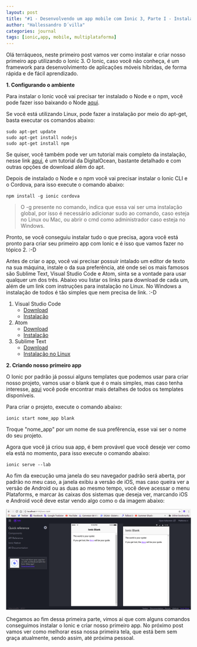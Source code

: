 ```yaml
---
layout: post
title: "#1 - Desenvolvendo um app mobile com Ionic 3, Parte I - Instalação e criação do projeto"
author: "Hallessandro D´villa"
categories: journal
tags: [ionic,app, mobile, multiplataforma]
---
```


Olá terráqueos, neste primeiro post vamos ver como instalar e criar nosso primeiro app utilizando o Ionic 3. O Ionic, caso você não conheça, é um framework para desenvolvimento de aplicações móveis híbridas, de forma rápida e de fácil aprendizado. 

**1. Configurando o ambiente** 

Para instalar o Ionic você vai precisar ter instalado o Node e o npm, você pode fazer isso baixando o Node [aqui](https://nodejs.org/en/). 

Se você está utilizando Linux, pode fazer a instalação por meio do apt-get, basta executar os comandos abaixo: 

```
sudo apt-get update
sudo apt-get install nodejs
sudo apt-get install npm
```

Se quiser, você também pode ver um tutorial mais completo da instalação, nesse link [aqui](https://www.digitalocean.com/community/tutorials/como-instalar-o-node-js-no-ubuntu-16-04-pt), é um tutorial da DigitalOcean, bastante detalhado e com outras opções de download além do apt. 

Depois de instalado o Node e o npm você vai precisar instalar o Ionic CLI e o Cordova, para isso execute o comando abaixo: 

```
npm install -g ionic cordova
```
>O -g presente no comando, indica que essa vai ser uma instalação global, por isso é necessário adicionar sudo ao comando, caso esteja no Linux ou Mac, ou abrir o cmd como administrador caso esteja no Windows.

Pronto, se você conseguiu instalar tudo o que precisa, agora você está pronto para criar seu primeiro app com Ionic e é isso que vamos fazer no tópico 2. :-D 

Antes de criar o app, você vai precisar possuir intalado um editor de texto na sua máquina, instale o da sua preferência, até onde sei os mais famosos são Sublime Text, Visual Studio Code e Atom, sinta se a vontade para usar qualquer um dos três. Abaixo vou listar os links para download de cada um, além de um link com instruções para instalação no Linux. No Windows a instalação de todos é tão simples que nem precisa de link. :-D

1. Visual Studio Code 
	* [Download](https://code.visualstudio.com)
	* [Instalação](https://code.visualstudio.com/docs/setup/linux)
2. Atom 
	* [Download](https://atom.io)
	* [Instalação](https://flight-manual.atom.io/getting-started/sections/installing-atom/#platform-linux)
3. Sublime Text
	* [Download](https://www.sublimetext.com/3)
	* [Instalação no Linux](https://www.omgubuntu.co.uk/2017/05/how-to-install-sublime-text-ubuntu-linux)
 
**2. Criando nosso primeiro app**

O Ionic por padrão já possui alguns templates que podemos usar para criar nosso projeto, vamos usar o blank que é o mais simples, mas caso tenha interesse, [aqui](https://ionicframework.com/docs/cli/starters.html) você pode encontrar mais detalhes de todos os templates disponíveis. 

Para criar o projeto, execute o comando abaixo: 
```
ionic start nome_app blank
```
Troque "nome_app" por um nome de sua prefêrencia, esse vai ser o nome do seu projeto.

Agora que você já criou sua app, é bem provável que você deseje ver como ela está no momento, para isso execute o comando abaixo: 

```
ionic serve --lab
```

Ao fim da execução uma janela do seu navegador padrão será aberta, por padrão no meu caso, a janela exibiu a versão de iOS, mas caso queira ver a versão de Android ou as duas ao mesmo tempo, você deve acessar o menu Plataforms, e marcar às caixas dos sistemas que deseja ver, marcando iOS e Android você deve estar vendo algo como o da imagem abaixo: 

![Tela inicial da app](../assets/img/telaapp.png) 

Chegamos ao fim dessa primeira parte, vimos ai que com alguns comandos conseguimos instalar o Ionic e criar nosso primeiro app. No próximo post vamos ver como melhorar essa nossa primeira tela, que está bem sem graça atualmente, sendo assim, até próxima pessoal. 